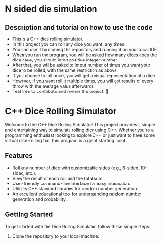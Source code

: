 # N sided die simulation

## Description and tutorial on how to use the code
- This is a C++ dice rolling simulator. 
- In this project you can roll any dice you want, any times.
- You can use it by cloning the repository and running it on your local IDE.
- When you run the program, you will be asked how many dices does the dice have, you should input positive integer number.
- After that, you will be asked to imput number of times you want your dice to be rolled, with the same restriction as above.
- If you choose to roll once, you will get a visual representation of a dice. 
- However, if you want roll it multiple times, you will get results of every throw with the average value afterwards. 
- Feel free to contribute and review the project. 🎲


# C++ Dice Rolling Simulator

Welcome to the C++ Dice Rolling Simulator! This project provides a simple and entertaining way to simulate rolling dice using C++. Whether you're a programming enthusiast looking to explore C++ or just want to have some virtual dice-rolling fun, this program is a great starting point.

## Features

- Roll any number of dice with customizable sides (e.g., 6-sided, 10-sided, etc.).
- View the result of each roll and the total sum.
- User-friendly command-line interface for easy interaction.
- Utilizes C++ standard libraries for random number generation.
- An excellent educational tool for understanding random number generation and probability.

## Getting Started

To get started with the Dice Rolling Simulator, follow these simple steps:

1. Clone the repository to your local machine:
